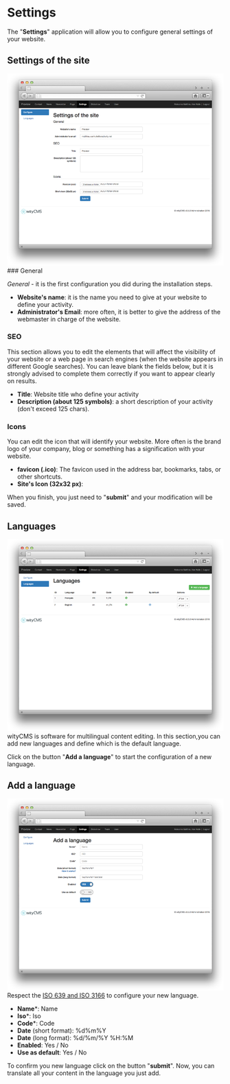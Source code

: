 # Settings

The "**Settings**" application will allow you to configure general settings of your website.

## Settings of the site

![](settings-01.png)
### General

*General* - it is the first configuration you did during the installation steps.

* **Website's name**: it is the name you need to give at your website to define your activity.
* **Administrator's Email**: more often, it is better to give the address of the webmaster in charge of the website.

### SEO

This section allows you to edit the elements that will affect the visibility of your website or a web page in search engines (when the website appears in different Google searches). You can leave blank the fields below, but it is strongly advised to complete them correctly if you want to appear clearly on results.

* **Title**: Website title who define your activity
* **Description (about 125 symbols)**: a short description of your activity (don't exceed 125 chars).

### Icons

You can edit the icon that will identify your website. More often is the brand logo of your company, blog or something has a signification with your website.

* **favicon (.ico)**: The favicon used in the address bar, bookmarks, tabs, or other shortcuts.
* **Site's Icon (32x32 px)**:

When you finish, you just need to "**submit**" and your modification will be saved. 

## Languages

![](settings-02.png)
wityCMS is software for multilingual content editing. 
In this section,you can add new languages and define which is the default language.

Click on the button "**Add a language**" to start the configuration of a new language.

## Add a language

![](settings-03.png)
Respect the [ISO 639 and ISO 3166](http://www.localeplanet.com/icu/) to configure your new language.

* **Name***:  Name
* **Iso***: Iso
* **Code***: Code
* **Date** (short format): %d%m%Y
* **Date** (long format): %d/%m/%Y %H:%M
* **Enabled**: Yes / No
* **Use as default**: Yes / No

To confirm you new language click on the button "**submit**".
Now, you can translate all your content in the language you just add.